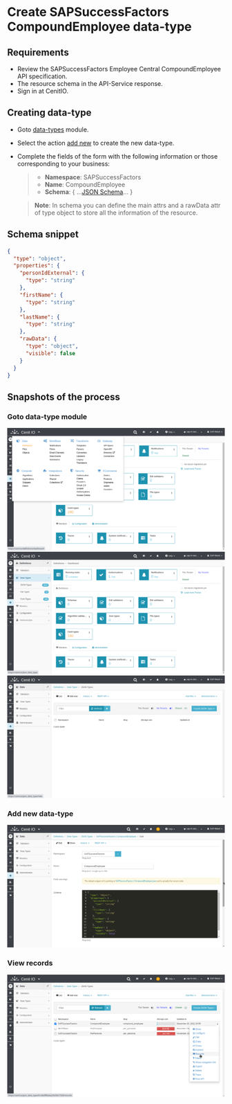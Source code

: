# Create SAPSuccessFactors CompoundEmployee data-type

## Requirements

* Review the SAPSuccessFactors Employee Central CompoundEmployee API specification.[<i class="fa fa-external-link" aria-hidden="true"></i>](https://help.sap.com/viewer/d599f15995d348a1b45ba5603e2aba9b/2111/en-US/5c8bca0af1654b05a83193b2922dcee2.html)
* The resource schema in the API-Service response.
* Sign in at CenitIO.[<i class="fa fa-external-link" aria-hidden="true"></i>](https://cenit.io/users/sign_in)

## Creating data-type

* Goto [data-types](https://cenit.io/json_data_type) module.
* Select the action [add new](https://cenit.io/json_data_type/new) to create the new data-type.
* Complete the fields of the form with the following information or those corresponding to your business:

    >- **Namespace**: SAPSuccessFactors
    >- **Name**: CompoundEmployee
    >- **Schema**: { ...[JSON Schema](https://json-schema.org/)... }

    > **Note**: In schema you can define the main attrs and a rawData attr of type object to store all the information of the resource.

## Schema snippet

```json
{
  "type": "object",
  "properties": {
    "personIdExternal": {
      "type": "string"
    },
    "firstName": {
      "type": "string"
    },
    "lastName": {
      "type": "string"
    },
    "rawData": {
      "type": "object",
      "visible": false
    }
  }
}
```

## Snapshots of the process

### Goto data-type module

   ![](../assets/snapshots/common-dt/snapshots-001.png)
   ![](../assets/snapshots/common-dt/snapshots-002.png)
   ![](../assets/snapshots/common-dt/snapshots-003.png)
    
### Add new data-type

   ![](../assets/snapshots/sap-sf-dt/snapshots-104.png)
   
### View records

   ![](../assets/snapshots/sap-sf-dt/snapshots-105.png)
